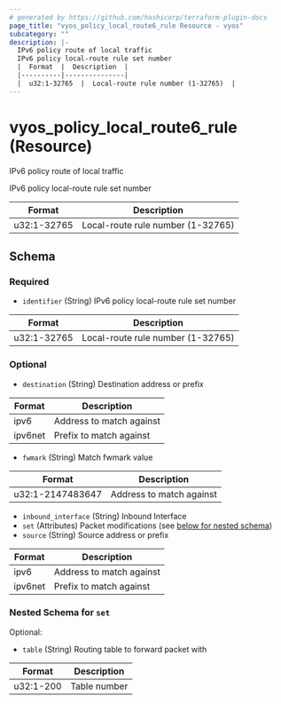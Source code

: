 ```yaml
---
# generated by https://github.com/hashicorp/terraform-plugin-docs
page_title: "vyos_policy_local_route6_rule Resource - vyos"
subcategory: ""
description: |-
  IPv6 policy route of local traffic
  IPv6 policy local-route rule set number
  |  Format  |  Description  |
  |----------|---------------|
  |  u32:1-32765  |  Local-route rule number (1-32765)  |
---
```


# vyos_policy_local_route6_rule (Resource)

IPv6 policy route of local traffic

IPv6 policy local-route rule set number

|  Format  |  Description  |
|----------|---------------|
|  u32:1-32765  |  Local-route rule number (1-32765)  |



<!-- schema generated by tfplugindocs -->
## Schema

### Required

- `identifier` (String) IPv6 policy local-route rule set number

|  Format  |  Description  |
|----------|---------------|
|  u32:1-32765  |  Local-route rule number (1-32765)  |

### Optional

- `destination` (String) Destination address or prefix

|  Format  |  Description  |
|----------|---------------|
|  ipv6  |  Address to match against  |
|  ipv6net  |  Prefix to match against  |
- `fwmark` (String) Match fwmark value

|  Format  |  Description  |
|----------|---------------|
|  u32:1-2147483647  |  Address to match against  |
- `inbound_interface` (String) Inbound Interface
- `set` (Attributes) Packet modifications (see [below for nested schema](#nestedatt--set))
- `source` (String) Source address or prefix

|  Format  |  Description  |
|----------|---------------|
|  ipv6  |  Address to match against  |
|  ipv6net  |  Prefix to match against  |

<a id="nestedatt--set"></a>
### Nested Schema for `set`

Optional:

- `table` (String) Routing table to forward packet with

|  Format  |  Description  |
|----------|---------------|
|  u32:1-200  |  Table number  |
